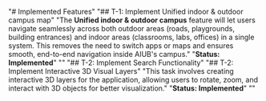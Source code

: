 "# Implemented Features" 
"## T-1: Implement Unified indoor & outdoor campus map" 
"The **Unified indoor & outdoor campus** feature will let users navigate seamlessly across both outdoor areas (roads, playgrounds, building entrances) and indoor areas (classrooms, labs, offices) in a single system. This removes the need to switch apps or maps and ensures smooth, end-to-end navigation inside AIUB's campus."
"**Status: Implemented**" 
"" 
"## T-2: Implement Search Functionality" 
"## T-2: Implement Interactive 3D Visual Layers" 
"This task involves creating interactive 3D layers for the application, allowing users to rotate, zoom, and interact with 3D objects for better visualization." 
"**Status: Implemented**" 
"" 

